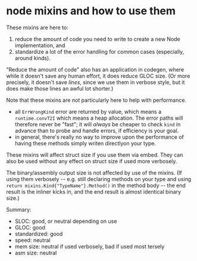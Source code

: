 node mixins and how to use them
===============================

These mixins are here to:

1. reduce the amount of code you need to write to create a new Node implementation, and
2. standardize a lot of the error handling for common cases (especially, around kinds).

"Reduce the amount of code" also has an application in codegen,
where while it doesn't save any human effort, it does reduce GLOC size.
(Or more precisely, it doesn't save *lines*, since we use them in verbose style,
but it does make those lines an awful lot shorter.)

Note that these mixins are _not_ particularly here to help with performance.

- all `ErrWrongKind` error are returned by value, which means a `runtime.convT2I` which means a heap allocation.
  The error paths will therefore never be "fast"; it will *always* be cheaper
  to check `kind` in advance than to probe and handle errors, if efficiency is your goal.
- in general, there's really no way to improve upon the performance of having these methods simply writen directlyon your type.

These mixins will affect struct size if you use them via embed.
They can also be used without any effect on struct size if used more verbosely.

The binary/assembly output size is not affected by use of the mixins.
(If using them verbosely -- e.g. still declaring methods on your type
and using `return mixins.Kind{"TypeName"}.Method()` in the method body --
the end result is the inliner kicks in, and the end result is almost
identical binary size.)

Summary:

- SLOC: good, or neutral depending on use
- GLOC: good
- standardized: good
- speed: neutral
- mem size: neutral if used verbosely, bad if used most tersely
- asm size: neutral
